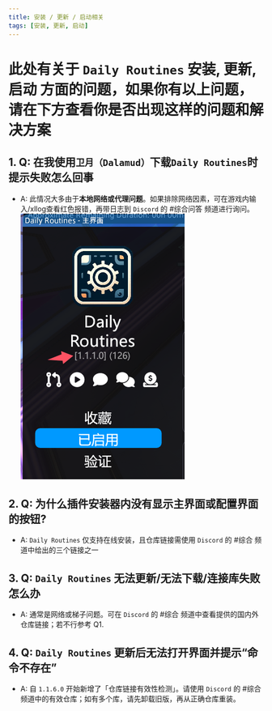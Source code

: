 ```yaml
---
title: 安装 / 更新 / 启动相关
tags: [安装, 更新, 启动]
---
```


# 此处有关于 `Daily Routines` 安装, 更新, 启动 方面的问题，如果你有以上问题，请在下方查看你是否出现这样的问题和解决方案

## 1. Q: 在我使用`卫月（Dalamud）`下载`Daily Routines`时提示失败怎么回事
   - A: 此情况大多由于**本地网络或代理问题**。如果排除网络因素，可在游戏内输入/xllog查看红色报错，再带日志到 `Discord` 的 #综合问答 频道进行询问。
         ![DRF FAQ](/assets/drfaq.png)
## 2. Q: 为什么插件安装器内没有显示主界面或配置界面的按钮? 
   - A: `Daily Routines` 仅支持在线安装，且仓库链接需使用 `Discord` 的 #综合 频道中给出的三个链接之一

## 3. Q: `Daily Routines` 无法更新/无法下载/连接库失败怎么办
   - A: 通常是网络或梯子问题。可在 `Discord` 的 #综合 频道中查看提供的国内外仓库链接；若不行参考 Q1.

## 4. Q: `Daily Routines` 更新后无法打开界面并提示“命令不存在”
   - A: 自 `1.1.6.0` 开始新增了「仓库链接有效性检测」。请使用 `Discord` 的 #综合 频道中的有效仓库；如有多个库，请先卸载旧版，再从正确仓库重装。
